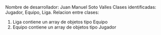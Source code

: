 Nombre de desarrollador: Juan Manuel Soto Valles
Clases identificadas: Jugador, Equipo, Liga.
Relacion entre clases:
1. Liga contiene un array de objetos tipo Equipo
2. Equipo contiene un array de objetos tipo Jugador